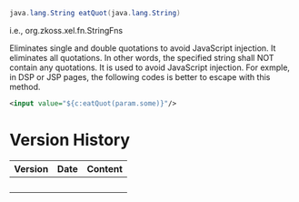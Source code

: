 ``` java
java.lang.String eatQuot(java.lang.String)
```

  
i.e.,
<javadoc method="eatQuot(java.lang.String)">org.zkoss.xel.fn.StringFns</javadoc>

Eliminates single and double quotations to avoid JavaScript injection.
It eliminates all quotations. In other words, the specified string shall
NOT contain any quotations. It is used to avoid JavaScript injection.
For exmple, in DSP or JSP pages, the following codes is better to escape
with this method.

``` xml
<input value="${c:eatQuot(param.some)}"/>
```

# Version History

| Version | Date | Content |
|---------|------|---------|
|         |      |         |
